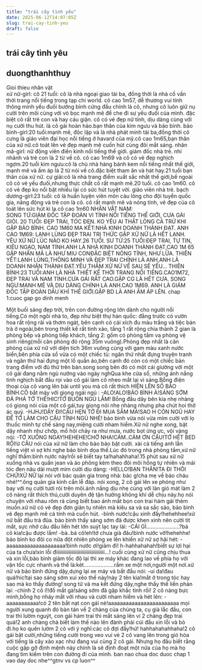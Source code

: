 ```yaml
---
title: "trái cây tình yêu"
date: 2025-06-12T14:07:05Z
slug: trai-cay-tinh-yeu
draft: false
---
```


## trái cây tình yêu

## duongthanhthuy

Gioi thieu nhân vật  
xử nữ-girl: cô 21 tuổi: cô là nhà ngoại giao tài ba, đồng thời là nhà cố vấn thời trang nổi tiếng trong tạp chí world. cô cao 1m57, dễ thương vui tính thông minh yếu đuối bướng bỉnh cứng đầu chính là cô, nhưng cô luôn giữ nụ cười trên môi cùng với vỏ bọc mạnh mẽ để che đi sự yếu đuối của mình. đặc biệt cô rất trẻ con và hay cáu giận. cô có vẻ đẹp nữ tính, dịu dàng cùng với nụ cười thu hút. là cô gái hoàn hảo.bạn thân của kim ngưu và bảo bình.
bảo bình-girl:20 tuổi:mạnh mẽ, độc lập và là nhà phát minh tài ba,đồng thời cô cưng là giáo viên đại học nổi tiếng ở havard của mỹ.cô cao 1m65,bạn thân của xử nữ.cô toát lên vẻ đẹp mạnh mẽ cuốn hút cùng đôi mắt sáng.
nhân mã-girl: nữ động viên điền kinh nổi tiếng thế giới. giám đốc nhà trẻ. nhí nhảnh và trẻ con là 2 từ về cô. cô cao 1m69 và cô có vẻ đẹp nghịch ngợm.20 tuổi
kim ngưu:cô là chủ nhà hàng bánh kem nổi tiếng nhất thế giới, mạnh mẽ và ấm áp là 2 từ nói về cô.đặc biệt tham ăn và hát hay.21 tuổi bạn thân của xử nữ.
cự giải:cô là nhà trang điểm xuất sắc nhất thế giới,bề ngoài cô có vẻ yếu đuối,nhưng thực chất cô rất mạnh mẽ.20 tuổi. cô cao 1m60. cô có vẻ đẹp ko nổi bật nhiều lại có sức hút tuyệt vời. giáo viên nhà trẻ. 
bạch dương-girl:23 tuổi: cô là huấn luyện viên môn càu lông cho đội tuyển quốc gia, năng động và trẻ con là cô. cô rất mạnh mẽ và nóng tính, vẻ đẹp của cô toát lên sức hút kì lạ.cô cao 1m60
NHÂN VẬT NAM:  
SONG TỨ:GIÁM ĐỐC TẬP ĐOÀN VI TÍNH NỔI TIẾNG THẾ GIỚI, CƯA GÁI GIỎI. 20 TUỔI: ĐẸP TRAI, TÓC ĐEN. KO YÊU AI THẬT LÒNG CẢ TRỪ KHI GẶP BẢO BÌNH. CAO 1M60
MA KẾT:NHÀ KINH DOANH THÀNH ĐẠT. ANH CAO 1M69: LẠNH LÙNG ĐẸP TRAI TRI THỨC GẶP XỬ NỮ LÀ HẾT LẠNH. YÊU XỬ NỮ LÚC NÀO KO HAY.26 TUỔI.
SƯ TỬ:25 TUỔI:ĐẸP TRAI, TỰ TIN, KIÊU NGẠO, NAM TÍNH.ANH LÀ NHÀ KINH DOANH THÀNH ĐẠT,CAO 1M 65 GẶP NHÂN MÃ LÀ NHƯ MIU CONĐẶC BIỆT NÓNG TÍNH, NHƯ LỬA.
THIÊN YẾT:LẠNH LÙNG,THÔNG MINH VÀ ĐẸP TRAI CHÍNH LÀ ANH,ANH LÀ DOANH NHÂN THÀNH ĐẠT.YÊU THẦM XỬ NỪ VẾ SAU SẼ YÊU...
THIÊN BÌNH:23 TUỔI:ANH LÀ NHÀ THIẾT KẾ THỜI TRANG NỔI TIẾNG.CAO1M72, ĐẸP TRAI VÀ NAM TÍNH.CƯA GÁI RẤT CAO.GẶP CG LÀ HÊT CƯA.
SONG NGƯ:MẠNH MẼ VÀ DỊU DÀNG CHÍNH LÀ ANH.CAO 1M69. ANH LÀ GIÁM ĐỐC TẬP ĐOÀN DẦU KHÍ THẾ GIỚI.GẶP BD LÀ ANH ẤM ÁP LÊN.
chap 1:cuoc gap go dinh menh
 
Một buối sáng đẹp trời, trên con đường rộng lớn dành cho người nổi tiếng.Có một ngôi nhà to, đẹp như biệt thự hàn quốc: đằng trước có vườn hoa rất rộng rãi và thơm ngát, bên cạnh có cái xích đu màu trắng và tiệc bàn trà ở ngoài,bên trong thiết kế rất tinh xảo, tầng 1 rất rộng chia thành 2 gian là phòng bếp và phòng tiếp khách, tầng 2: gồm có phòng tắm va phòng vệ sinh riêng(mỗi căn phòng đó rộng 35m vuông).Phòng đẹp nhất là căn phòng của xử nữ với diện tích 36m vuông cùng với gam màu xanh nước biển,bên phía cửa sổ vừa có một chiếc tủ: ngăn thứ nhất đựng truyện tranh và ngăn thứ hai đựng một lố quần áo,bên cạnh đó còn có một chiếc bàn trang điểm với đủ thứ trên bàn.song song bên đó có một cái giường với một cô gái đang nằm ngủ nướng vào ngày nghQua khe cửa sổ, những ánh nắng tinh nghịch bắt đầu rọi vào cô gái làm cô nheo mắt lại vì sáng.Bỗng điện thoại của cô vang lên bài until you mà cô rất thích HIỆN LÊN SỐ BẢO BÌNH.CÔ bắt máy với giọng ngái ngủ :
-ALO!ALO!BẢO BÌNH À!SÁNG SỚM ĐÃ PHÁ TỚ THẾ!HIC!TỚ BUỒN NGỦ LẮM!
Bỗng đầu dây bên kia nhẹ nhàng có giọng nói của một cô gái,tuy giọng nói nhẹ nhàng nhưng pha chút hoi thở ác quỷ.
-HJHJ!DẬY ĐI!CẬU HẸN TỚ ĐI MUA SẮM MÀ!SAO H CÒN NGỦ HAY ĐỂ TỚ LÀM CHO CẬU TỈNH NGỦ NHÉ!
bảo bình vừa nói vừa mỉm cười với lọ thuốc mình tự chế sáng nay,miệng cười nham hiểm.Xử nữ nghe xong, bật dậy nhanh như chớp, mồ hôi chảy ra như mưa, nước bọt ừng ực, vội vàng nói:
-TỚ XUỐNG NGAY!HEHEHE!CHỜ NHA!CÁM..CÁM ƠN CẬU!TỚ HẾT BED RỒI!ừ
CÂU nói của xử nữ làm cho bảo bảo bật cười. xài cả tiếng anh lẫn tiếng việt vì sợ khi nghe bảo bình dọa thế.Lúc đó trong nhà phòng tắm,xử nữ nghĩ thầm:bình nước này!rồi sẽ biết tay ta!hahahhaha!.15 phút sau xử nữ xuống nhà vs quần jean và áo phông kèm theo đôi môi hồng tự nhiên và mái tóc đen nâu dài mượt mỉm cười dịu dàng:
-HELLO!BẠN THÂN!TA ĐI THÔI CHỨ!XỬ NỮ lại nói với bác quản gia trong nhà: bác g!cha mẹ về bảo cháu nhé!^^.ông quản gia kinh cẩn lễ đáp.
nói xong, 2 cô gái lên xe phóng như bay với nụ cười tươi rói trên môi.ánh nắng dịu nhẹ cùng với làn gió mát làm 2 cô nàng rất thích thú,cười duyên đệ tận hưởng không khí dễ chịu này.họ nói chuyện với nhau rôm rả cùng biết bao ánh mắt bọn con trai hám gái thèm muốn.xử nữ có vẻ đẹp đơn giản tụ nhiên mà kiêu sa và sa sắc sảo, bảo bình vẻ đẹp mạnh mẽ cá tính mà cuốn hút.
-bình nước!cậu xinh đấy!hehehhee!xử nữ bắt đầu trả đũa.
bảo bình thấy sáng sớm đã được khen xinh nên cười tít mắt, sực nhớ câu đầu liền hét lớn suýt lạc tay lái:
-CÁI GÌ......................?bà cô kia!cậu được lắm!
-bà..bá cô!eh!tớ chưa già đâu!bình nước vỡ!hehehhe!
bảo bình ko đôi co nữa đột nhiên phóng xe lên khiến xữ nữ sợ hãi hét:
-aaaaaaaaaaaaaaaaaaaa!bình nước ơi!giảm đi!
h-hahhahahah!biết sự lợi hại của ta chưa!xin lỗi điiiiiiiiiiiiiiiiiiiiiiiiiiiiiiiiiiiiii...!
cuối cùng xử nữ cũng chịu thua và xin lỗi,bảo bình giảm tốc độ lại thì xe máy khác đang lao về phía họ với vận tốc cực nhanh.và thế là:két....................rầm
xe một nơi,người một nơi.xử nữ và bảo bình đứng dậy,dựng lại xe máy và bắt đầu nói:
-ui da!đau quá!hic!tại sao sáng sớm xui xẻo thế này!này 2 tên kia!mắt ở trong tóc hay sao mà ko thấy đường!
song tử và ma kết đứng dậy,nghe thấy thế liền phản lại:
-chính 2 cô í!!đồ mắt gà!sáng sớm đã gặp khắc tinh rồi!
2 cô nàng bực mình,bỗng họ nháy mắt với nhau và cười nham hiểm và hét lên:
-aaaaaaaaaaa!có 2 tên bắt nạt con gái nè!aaaaaaaaaaaaaaaaaaaaaaaa
mọi người xung quanh đó bàn tán về 2 chàng của chúng ta, cụ già lắc đầu, con trai thì lườm nguýt, con gái hám trai thì mắt sáng lên vi 2 chàng đẹp trai quá!2 anh chàng chả biết làm thế nào lên đành phải cúi đầu xin lỗi và bỏ đi.họ ko quên lườm 2 cô với ý nghĩ:các cô đợi đấy!hứ!
hahhahahahhaha!2 cô gái bật cười,những tiếng cười trong veo vui vẻ 2 cô vang lên trong gió hòa với tiếng lá cây xào xạc như đang vui cùng 2 cô gái.
Nhưng họ đâu biết rằng cuộc gặp gỡ định mệnh này chính là sẽ định đoạt một nửa của họ mà họ đang tìm kiếm trên con đường đi của mình.
ban nao chua doc duoc chap 1 vao day doc nhe^^gtnv vs cp luon^^